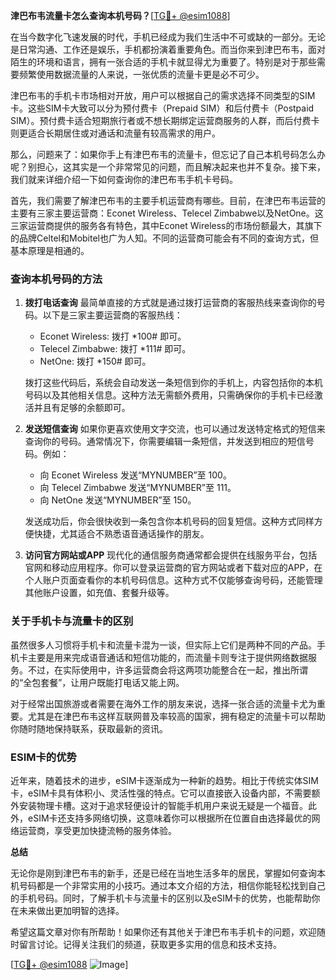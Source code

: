**津巴布韦流量卡怎么查询本机号码？**[[TG💪+ @esim1088](https://t.me/s/esim1088)]

在当今数字化飞速发展的时代，手机已经成为我们生活中不可或缺的一部分。无论是日常沟通、工作还是娱乐，手机都扮演着重要角色。而当你来到津巴布韦，面对陌生的环境和语言，拥有一张合适的手机卡就显得尤为重要了。特别是对于那些需要频繁使用数据流量的人来说，一张优质的流量卡更是必不可少。

津巴布韦的手机卡市场相对开放，用户可以根据自己的需求选择不同类型的SIM卡。这些SIM卡大致可以分为预付费卡（Prepaid SIM）和后付费卡（Postpaid SIM）。预付费卡适合短期旅行者或不想长期绑定运营商服务的人群，而后付费卡则更适合长期居住或对通话和流量有较高需求的用户。

那么，问题来了：如果你手上有津巴布韦的流量卡，但忘记了自己本机号码怎么办呢？别担心，这其实是一个非常常见的问题，而且解决起来也并不复杂。接下来，我们就来详细介绍一下如何查询你的津巴布韦手机卡号码。

首先，我们需要了解津巴布韦的主要手机运营商有哪些。目前，在津巴布韦运营的主要有三家主要运营商：Econet Wireless、Telecel Zimbabwe以及NetOne。这三家运营商提供的服务各有特色，其中Econet Wireless的市场份额最大，其旗下的品牌Celtel和Mobitel也广为人知。不同的运营商可能会有不同的查询方式，但基本原理是相通的。

### 查询本机号码的方法

1. **拨打电话查询**
   最简单直接的方式就是通过拨打运营商的客服热线来查询你的号码。以下是三家主要运营商的客服热线：
   - Econet Wireless: 拨打 *100# 即可。
   - Telecel Zimbabwe: 拨打 *111# 即可。
   - NetOne: 拨打 *150# 即可。

   拨打这些代码后，系统会自动发送一条短信到你的手机上，内容包括你的本机号码以及其他相关信息。这种方法无需额外费用，只需确保你的手机卡已经激活并且有足够的余额即可。

2. **发送短信查询**
   如果你更喜欢使用文字交流，也可以通过发送特定格式的短信来查询你的号码。通常情况下，你需要编辑一条短信，并发送到相应的短信号码。例如：
   - 向 Econet Wireless 发送“MYNUMBER”至 100。
   - 向 Telecel Zimbabwe 发送“MYNUMBER”至 111。
   - 向 NetOne 发送“MYNUMBER”至 150。

   发送成功后，你会很快收到一条包含你本机号码的回复短信。这种方式同样方便快捷，尤其适合不熟悉语音通话操作的朋友。

3. **访问官方网站或APP**
   现代化的通信服务商通常都会提供在线服务平台，包括官网和移动应用程序。你可以登录运营商的官方网站或者下载对应的APP，在个人账户页面查看你的本机号码信息。这种方式不仅能够查询号码，还能管理其他账户设置，如充值、套餐升级等。

### 关于手机卡与流量卡的区别

虽然很多人习惯将手机卡和流量卡混为一谈，但实际上它们是两种不同的产品。手机卡主要是用来完成语音通话和短信功能的，而流量卡则专注于提供网络数据服务。不过，在实际使用中，许多运营商会将这两项功能整合在一起，推出所谓的“全包套餐”，让用户既能打电话又能上网。

对于经常出国旅游或者需要在海外工作的朋友来说，选择一张合适的流量卡尤为重要。尤其是在津巴布韦这样互联网普及率较高的国家，拥有稳定的流量卡可以帮助你随时随地保持联系，获取最新的资讯。

### ESIM卡的优势

近年来，随着技术的进步，eSIM卡逐渐成为一种新的趋势。相比于传统实体SIM卡，eSIM卡具有体积小、灵活性强的特点。它可以直接嵌入设备内部，不需要额外安装物理卡槽。这对于追求轻便设计的智能手机用户来说无疑是一个福音。此外，eSIM卡还支持多网络切换，这意味着你可以根据所在位置自由选择最优的网络运营商，享受更加快捷流畅的服务体验。

**总结**

无论你是刚到津巴布韦的新手，还是已经在当地生活多年的居民，掌握如何查询本机号码都是一个非常实用的小技巧。通过本文介绍的方法，相信你能轻松找到自己的手机号码。同时，了解手机卡与流量卡的区别以及eSIM卡的优势，也能帮助你在未来做出更加明智的选择。

希望这篇文章对你有所帮助！如果你还有其他关于津巴布韦手机卡的问题，欢迎随时留言讨论。记得关注我们的频道，获取更多实用的信息和技术支持。

[[TG💪+ @esim1088](https://t.me/s/esim1088) ![Image](https://i.postimg.cc/4NQfJmqS/Snipaste-2025-05-13-00-14-12.png)]